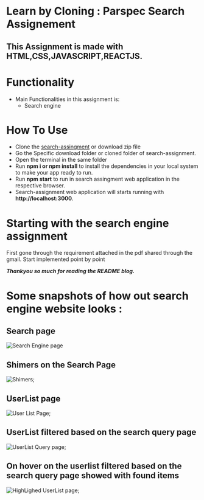 # Learn by Cloning : Parspec Search Assignement 
## This Assignment is made with  HTML,CSS,JAVASCRIPT,REACTJS.

# Functionality
* Main Functionalities in this assignment is:
    * Search engine
# How To Use
* Clone the [search-assingment](https://github.com/kirankumar-medikurthy/parspec-search-assignment.git) or download zip file
* Go the Specific download folder or cloned folder of search-assignment.
* Open the terminal in the same folder
* Run **npm i or npm install** to install the dependencies in your local system to make your app ready to run.
* Run **npm start** to run in search assingment web application in the respective browser.
* Search-assignment web application will starts running with **http://localhost:3000**.

# Starting with the search engine assignment
First gone through the requirement attached in the pdf shared through the gmail. Start implemented point by point

***Thankyou so much for reading the README blog.***

# Some snapshots of how out search engine website looks : 

## Search page
![Search Engine page](https://github.com/kirankumar-medikurthy/parspec-search-assignment/blob/master/search-assignment-snapshots/search-engine.png) 
## Shimers on the Search Page
![Shimers](https://github.com/kirankumar-medikurthy/parspec-search-assignment/blob/master/search-assignment-snapshots/shimers.png);
## UserList page
![User List Page](https://github.com/kirankumar-medikurthy/parspec-search-assignment/blob/master/search-assignment-snapshots/userlist.png);
## UserList filtered based on the search query page
![UserList Query page](https://github.com/kirankumar-medikurthy/parspec-search-assignment/blob/master/search-assignment-snapshots/userlist-searchquery.png);
## On hover on the userlist filtered based on the search query page showed with found items
![HighLighed UserList page](https://github.com/kirankumar-medikurthy/parspec-search-assignment/blob/master/search-assignment-snapshots/highlight-user-list.png);